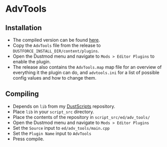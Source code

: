 # AdvTools

## Installation
- The compiled version can be found [here](https://github.com/cmann1/adv-tools/releases/latest).
- Copy the `AdvTools` file from the release to `DUSTFORCE_INSTALL_DIR/content/plugins`.
- Open the Dustmod menu and navigate to `Mods > Editor Plugins` to enable the plugin.
- The release also contains the `AdvTools.map` map file for an overview of everything it the plugin can do, and `advtools.ini` for a list of possible config values and how to change them.

## Compiling
- Depends on `lib` from my [DustScripts](https://github.com/cmann1/DustScripts) repository.
- Place `lib` in your `script_src` directory.
- Place the contents of the repository in `script_src/ed/adv_tools/`
- Open the Dustmod menu and navigate to `Mods > Editor Plugins`
- Set the `Source` input to `ed/adv_tools/main.cpp`
- Set the `Plugin Name` input to `AdvTools`
- Press compile.
